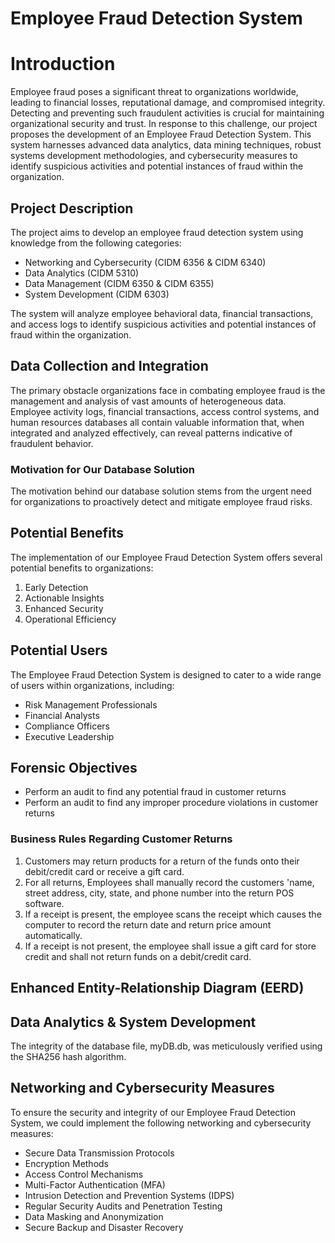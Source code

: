 # Employee Fraud Detection System


<!DOCTYPE html>
<html lang="en">
<head>
<meta charset="UTF-8">
<meta name="viewport" content="width=device-width, initial-scale=1.0">
<title>Employee Fraud Detection System</title>
</head>
<body>

<h1>Introduction</h1>
<p>Employee fraud poses a significant threat to organizations worldwide, leading to financial losses, reputational damage, and compromised integrity. Detecting and preventing such fraudulent activities is crucial for maintaining organizational security and trust. In response to this challenge, our project proposes the development of an Employee Fraud Detection System. This system harnesses advanced data analytics, data mining techniques, robust systems development methodologies, and cybersecurity measures to identify suspicious activities and potential instances of fraud within the organization.</p>

<h2>Project Description</h2>
<p>The project aims to develop an employee fraud detection system using knowledge from the following categories:</p>
<ul>
  <li>Networking and Cybersecurity (CIDM 6356 & CIDM 6340)</li>
  <li>Data Analytics (CIDM 5310)</li>
  <li>Data Management (CIDM 6350 & CIDM 6355)</li>
  <li>System Development (CIDM 6303)</li>
</ul>
<p>The system will analyze employee behavioral data, financial transactions, and access logs to identify suspicious activities and potential instances of fraud within the organization.</p>

<h2>Data Collection and Integration</h2>
<p>The primary obstacle organizations face in combating employee fraud is the management and analysis of vast amounts of heterogeneous data. Employee activity logs, financial transactions, access control systems, and human resources databases all contain valuable information that, when integrated and analyzed effectively, can reveal patterns indicative of fraudulent behavior.</p>

<h3>Motivation for Our Database Solution</h3>
<p>The motivation behind our database solution stems from the urgent need for organizations to proactively detect and mitigate employee fraud risks.</p>

<h2>Potential Benefits</h2>
<p>The implementation of our Employee Fraud Detection System offers several potential benefits to organizations:</p>
<ol>
  <li>Early Detection</li>
  <li>Actionable Insights</li>
  <li>Enhanced Security</li>
  <li>Operational Efficiency</li>
</ol>

<h2>Potential Users</h2>
<p>The Employee Fraud Detection System is designed to cater to a wide range of users within organizations, including:</p>
<ul>
  <li>Risk Management Professionals</li>
  <li>Financial Analysts</li>
  <li>Compliance Officers</li>
  <li>Executive Leadership</li>
</ul>

<h2>Forensic Objectives</h2>
<ul>
  <li>Perform an audit to find any potential fraud in customer returns</li>
  <li>Perform an audit to find any improper procedure violations in customer returns</li>
</ul>

<h3>Business Rules Regarding Customer Returns</h3>
<ol>
  <li>Customers may return products for a return of the funds onto their debit/credit card or receive a gift card.</li>
  <li>For all returns, Employees shall manually record the customers 'name, street address, city, state, and phone number into the return POS software.</li>
  <li>If a receipt is present, the employee scans the receipt which causes the computer to record the return date and return price amount automatically.</li>
  <li>If a receipt is not present, the employee shall issue a gift card for store credit and shall not return funds on a debit/credit card.</li>
</ol>

<h2>Enhanced Entity-Relationship Diagram (EERD)</h2>
<!-- Include EERD here -->

<h2>Data Analytics & System Development</h2>
<p>The integrity of the database file, myDB.db, was meticulously verified using the SHA256 hash algorithm.</p>

<h2>Networking and Cybersecurity Measures</h2>
<p>To ensure the security and integrity of our Employee Fraud Detection System, we could implement the following networking and cybersecurity measures:</p>
<ul>
  <li>Secure Data Transmission Protocols</li>
  <li>Encryption Methods</li>
  <li>Access Control Mechanisms</li>
  <li>Multi-Factor Authentication (MFA)</li>
  <li>Intrusion Detection and Prevention Systems (IDPS)</li>
  <li>Regular Security Audits and Penetration Testing</li>
  <li>Data Masking and Anonymization</li>
  <li>Secure Backup and Disaster Recovery</li>
</ul>

</body>
</html>
